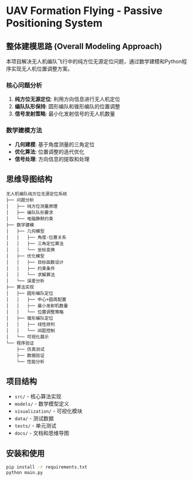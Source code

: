 # UAV Formation Flying - Passive Positioning System

## 整体建模思路 (Overall Modeling Approach)

本项目解决无人机编队飞行中的纯方位无源定位问题，通过数学建模和Python程序实现无人机位置调整方案。

### 核心问题分析
1. **纯方位无源定位**: 利用方向信息进行无人机定位
2. **编队队形保持**: 圆形编队和锥形编队的位置调整
3. **信号发射策略**: 最小化发射信号的无人机数量

### 数学建模方法
- **几何建模**: 基于角度测量的三角定位
- **优化算法**: 位置调整的迭代优化
- **信号处理**: 方向信息的提取和处理

## 思维导图结构

```
无人机编队纯方位无源定位系统
├── 问题分析
│   ├── 纯方位测量原理
│   ├── 编队队形要求
│   └── 电磁静默约束
├── 数学建模
│   ├── 几何模型
│   │   ├── 角度-位置关系
│   │   ├── 三角定位算法
│   │   └── 坐标变换
│   ├── 优化模型
│   │   ├── 目标函数设计
│   │   ├── 约束条件
│   │   └── 求解算法
│   └── 误差分析
├── 算法实现
│   ├── 圆形编队定位
│   │   ├── 中心+圆周配置
│   │   ├── 最小发射机数量
│   │   └── 位置调整策略
│   ├── 锥形编队定位
│   │   ├── 线性排列
│   │   └── 间距控制
│   └── 可视化展示
└── 程序验证
    ├── 仿真测试
    ├── 数据验证
    └── 性能分析
```

## 项目结构

- `src/` - 核心算法实现
- `models/` - 数学模型定义
- `visualization/` - 可视化模块
- `data/` - 测试数据
- `tests/` - 单元测试
- `docs/` - 文档和思维导图

## 安装和使用

```bash
pip install -r requirements.txt
python main.py
```